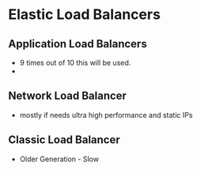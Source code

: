 # Elastic Load Balancers

## Application Load Balancers
* 9 times out of 10 this will be used.
* 
## Network Load Balancer
* mostly if needs ultra high performance and static IPs
## Classic Load Balancer
* Older Generation - Slow